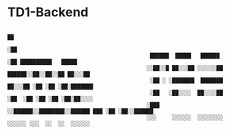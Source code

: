 # TD1-Backend


                                                                               ██                    
                                                                              ░██                    
                                                 ██████  █████   ██████       ░██ ██████████   █████ 
                                                ░░██░░█ ██░░░██ ░░░░░░██   ██████░░██░░██░░██ ██░░░██
                                                 ░██ ░ ░███████  ███████  ██░░░██ ░██ ░██ ░██░███████
                                                 ░██   ░██░░░░  ██░░░░██ ░██  ░██ ░██ ░██ ░██░██░░░░ 
                                                ░███   ░░██████░░████████░░██████ ███ ░██ ░██░░██████
                                                ░░░     ░░░░░░  ░░░░░░░░  ░░░░░░ ░░░  ░░  ░░  ░░░░░░ 

